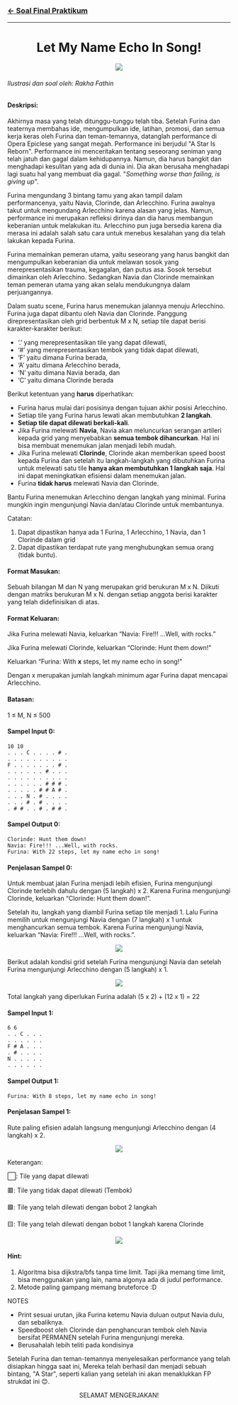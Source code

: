 ### [← Soal Final Praktikum](../../README.md)
<hr />

<div align=center>
  
# Let My Name Echo In Song!

 <img src="../../assets/F-1.png"/><br>

</div>

###### Ilustrasi dan soal oleh: Rakha Fathin
#### Deskripsi: 
Akhirnya masa yang telah ditunggu-tunggu telah tiba. Setelah Furina dan teaternya membahas ide, mengumpulkan ide, latihan, promosi, dan semua kerja keras oleh Furina dan teman-temannya, datanglah performance di Opera Epiclese yang sangat megah. Performance ini berjudul "A Star Is Reborn". Performance ini menceritakan tentang seseorang seniman yang telah jatuh dan gagal dalam kehidupannya. Namun, dia harus bangkit dan menghadapi kesulitan yang ada di dunia ini. Dia akan berusaha menghadapi lagi suatu hal yang membuat dia gagal. "*Something worse than failing, is giving up*".

Furina mengundang 3 bintang tamu yang akan tampil dalam performancenya, yaitu Navia, Clorinde, dan Arlecchino. Furina awalnya takut untuk mengundang Arlecchino karena alasan yang jelas. Namun, performance ini merupakan refleksi dirinya dan dia harus membangun keberanian untuk melakukan itu. Arlecchino pun juga bersedia karena dia merasa ini adalah salah satu cara untuk menebus kesalahan yang dia telah lakukan kepada Furina.

Furina memainkan pemeran utama, yaitu seseorang yang harus bangkit dan mengumpulkan keberanian dia untuk melawan sosok yang merepresentasikan trauma, kegagalan, dan putus asa. Sosok tersebut dimainkan oleh Arlecchino. Sedangkan Navia dan Clorinde memainkan teman pemeran utama yang akan selalu mendukungnya dalam perjuangannya.

Dalam suatu scene, Furina harus menemukan jalannya menuju Arlecchino. Furina juga dapat dibantu oleh Navia dan Clorinde. Panggung direpresentasikan oleh grid berbentuk M x N, setiap tile dapat berisi karakter-karakter berikut:

- ‘.’ yang merepresentasikan tile yang dapat dilewati,
- ‘#’ yang merepresentasikan tembok yang tidak dapat dilewati,
- ‘F’ yaitu dimana Furina berada,
- ‘A’ yaitu dimana Arlecchino berada,
- ‘N’ yaitu dimana Navia berada, dan
- ‘C’ yaitu dimana Clorinde berada

Berikut ketentuan yang **harus** diperhatikan:
- Furina harus mulai dari posisinya dengan tujuan akhir posisi Arlecchino.
- Setiap tile yang Furina harus lewati akan membutuhkan **2 langkah**.
- **Setiap tile dapat dilewati berkali-kali**.
- Jika Furina melewati **Navia**, Navia akan meluncurkan serangan artileri kepada grid yang menyebabkan **semua tembok dihancurkan**. Hal ini bisa membuat menemukan jalan menjadi lebih mudah.
- Jika Furina melewati **Clorinde**, Clorinde akan memberikan speed boost kepada Furina dan setelah itu langkah-langkah yang dibutuhkan Furina untuk melewati satu tile **hanya akan membutuhkan 1 langkah saja**. Hal ini dapat meningkatkan efisiensi dalam menemukan jalan.
- Furina **tidak harus** melewati Navia dan Clorinde.

Bantu Furina menemukan Arlecchino dengan langkah yang minimal. Furina mungkin ingin mengunjungi Navia dan/atau Clorinde untuk membantunya.

Catatan:
1. Dapat dipastikan hanya ada 1 Furina, 1 Arlecchino, 1 Navia, dan 1 Clorinde dalam
grid
2. Dapat dipastikan terdapat rute yang menghubungkan semua orang (tidak buntu).

#### Format Masukan:
Sebuah bilangan M dan N yang merupakan grid berukuran M x N. Diikuti dengan matriks berukuran M x N. dengan setiap anggota berisi karakter yang telah didefinisikan di atas.

#### Format Keluaran:
Jika Furina melewati Navia, keluarkan “Navia: Fire!!! ...Well, with rocks.”

Jika Furina melewati Clorinde, keluarkan “Clorinde: Hunt them down!”

Keluarkan “Furina: With **x** steps, let my name echo in song!”

Dengan x merupakan jumlah langkah minimum agar Furina dapat mencapai Arlecchino.

#### Batasan:
1 ≤ M, N ≤ 500

#### Sampel Input 0:
```
10 10
. . . C . . . . # .
. . . . . . . . . .
F . . . . . . . # .
. . . . . . # . . .
. . . . . . . . . .
. . . . . . # # # .
. . . . . # # A # .
. . . N . # . . . .
. . . # . # . . . .
. # # . . # . # # .
```

#### Sampel Output 0:
```
Clorinde: Hunt them down!
Navia: Fire!!! ...Well, with rocks.
Furina: With 22 steps, let my name echo in song!
```

#### Penjelasan Sampel 0:
Untuk membuat jalan Furina menjadi lebih efisien, Furina mengunjungi Clorinde terlebih dahulu dengan (5 langkah) x 2. Karena Furina mengunjungi Clorinde, keluarkan “Clorinde: Hunt them down!”.

Setelah itu, langkah yang diambil Furina setiap tile menjadi 1. Lalu Furina memilih untuk mengunjungi Navia dengan (7 langkah) x 1 untuk menghancurkan semua tembok. Karena Furina mengunjungi Navia, keluarkan “Navia: Fire!!! ...Well, with rocks.”.

<p align="center">
    <img src="../../assets/F-2.png" />
</p>

Berikut adalah kondisi grid setelah Furina mengunjungi Navia dan setelah Furina mengunjungi Arlecchino dengan (5 langkah) x 1.

<p align="center">
    <img src="../../assets/F-3.png" />
</p>

Total langkah yang diperlukan Furina adalah (5 x 2) + (12 x 1) = 22

#### Sampel Input 1:
```
6 6
. . C . . .
. . . . . .
F # A . . .
. # . . . .
N . . . . .
. . . . . .
```

#### Sampel Output 1:
```
Furina: With 8 steps, let my name echo in song!
```

#### Penjelasan Sampel 1:
Rute paling efisien adalah langsung mengunjungi Arlecchino dengan (4 langkah) x 2.
<p align="center">
    <img src="../../assets/F-4.png" />
</p>

Keterangan:

⬜: Tile yang dapat dilewati

🟥: Tile yang tidak dapat dilewati (Tembok)

🟩: Tile yang telah dilewati dengan bobot 2 langkah

🟨: Tile yang telah dilewati dengan bobot 1 langkah karena Clorinde

<p align="center">
    <img src="../../assets/F-5.png" />
</p>

#### Hint:
1. Algoritma bisa dijkstra/bfs tanpa time limit. Tapi jika memang time limit, bisa menggunakan yang lain, nama algonya ada di judul performance.
2. Metode paling gampang memang bruteforce :D

NOTES
- Print sesuai urutan, jika Furina ketemu Navia duluan output Navia dulu, dan
sebaliknya.
- Speedboost oleh Clorinde dan penghancuran tembok oleh Navia bersifat
PERMANEN setelah Furina mengunjungi mereka.
- Berusahalah lebih teliti pada kondisinya

Setelah Furina dan teman-temannya menyelesaikan performance yang telah disiapkan hingga saat ini, Mereka telah berhasil dan menjadi sebuah bintang, "A Star", seperti kalian yang setelah ini akan menaklukkan FP strukdat ini 😊.

<p align="center">
    SELAMAT MENGERJAKAN!
</p>
